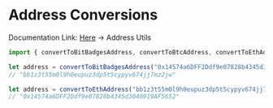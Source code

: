 # Address Conversions

Documentation Link: [Here](https://bitbadges.github.io/bitbadgesjs/packages/bitbadgesjs-sdk/docs) -> Address Utils

```ts
import { convertToBitBadgesAddress, convertToBtcAddress, convertToEthAddress } from "bitbadgesjs-sdk"

let address = convertToBitBadgesAddress("0x14574a6DFF2Ddf9e07828b4345d3040919AF5652")
// "bb1z3t55m0l9h0eupuz3dp5t5cypyv674jj7mz2jw"

let address = convertToEthAddress("bb1z3t55m0l9h0eupuz3dp5t5cypyv674jj7mz2jw")
// "0x14574a6DFF2Ddf9e07828b4345d3040919AF5652"
```
